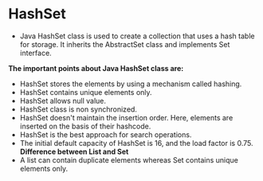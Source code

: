 **HashSet**
===========
  * Java HashSet class is used to create a collection that uses a hash table for storage. It inherits the AbstractSet class and implements Set interface.

**The important points about Java HashSet class are:**

  * HashSet stores the elements by using a mechanism called hashing.
  * HashSet contains unique elements only.
  * HashSet allows null value.
  * HashSet class is non synchronized.
  * HashSet doesn't maintain the insertion order. Here, elements are inserted on the basis of their hashcode.
  * HashSet is the best approach for search operations.
  * The initial default capacity of HashSet is 16, and the load factor is 0.75.
**Difference between List and Set**
  * A list can contain duplicate elements whereas Set contains unique elements only.